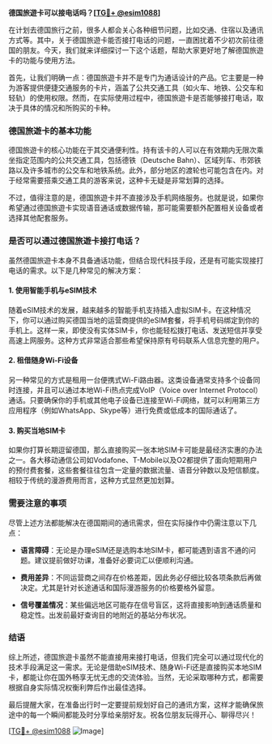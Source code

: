 **德国旅遊卡可以接电话吗？[[TG💪+ @esim1088](https://t.me/s/esim1088)]**

在计划去德国旅行之前，很多人都会关心各种细节问题，比如交通、住宿以及通讯方式等。其中，关于德国旅遊卡能否接打电话的问题，一直困扰着不少初次前往德国的朋友。今天，我们就来详细探讨一下这个话题，帮助大家更好地了解德国旅遊卡的功能与使用方法。

首先，让我们明确一点：德国旅遊卡并不是专门为通话设计的产品。它主要是一种为游客提供便捷交通服务的卡片，涵盖了公共交通工具（如火车、地铁、公交车和轻轨）的使用权限。然而，在实际使用过程中，德国旅遊卡是否能够接打电话，取决于具体的情况和所购买的卡种。

### 德国旅遊卡的基本功能

德国旅遊卡的核心功能在于其交通便利性。持有该卡的人可以在有效期内无限次乘坐指定范围内的公共交通工具，包括德铁（Deutsche Bahn）、区域列车、市郊铁路以及许多城市的公交车和地铁系统。此外，部分地区的渡轮也可能包含在内。对于经常需要搭乘交通工具的游客来说，这种卡无疑是非常划算的选择。

不过，值得注意的是，德国旅遊卡并不直接涉及手机网络服务。也就是说，如果你希望通过德国旅遊卡实现语音通话或数据传输，那可能需要额外配置相关设备或者选择其他配套服务。

### 是否可以通过德国旅遊卡接打电话？

虽然德国旅遊卡本身不具备通话功能，但结合现代科技手段，还是有可能实现接打电话的需求。以下是几种常见的解决方案：

#### 1. **使用智能手机与eSIM技术**
随着eSIM技术的发展，越来越多的智能手机支持插入虚拟SIM卡。在这种情况下，你可以通过购买德国当地的运营商提供的eSIM套餐，将手机号码绑定到你的手机上。这样一来，即使没有实体SIM卡，你也能轻松拨打电话、发送短信并享受高速上网服务。这种方式非常适合那些希望保持原有号码联系人信息完整的用户。

#### 2. **租借随身Wi-Fi设备**
另一种常见的方式是租用一台便携式Wi-Fi路由器。这类设备通常支持多个设备同时连接，并且可以通过本地Wi-Fi热点完成VoIP（Voice over Internet Protocol）通话。只要确保你的手机或其他电子设备已连接至Wi-Fi网络，就可以利用第三方应用程序（例如WhatsApp、Skype等）进行免费或低成本的国际通话了。

#### 3. **购买当地SIM卡**
如果你打算长期逗留德国，那么直接购买一张本地SIM卡可能是最经济实惠的办法之一。各大移动通信公司如Vodafone、T-Mobile以及O2都提供了面向短期用户的预付费套餐，这些套餐往往包含一定量的数据流量、语音分钟数以及短信额度。相较于传统的漫游费用而言，这种方式显然更加划算。

### 需要注意的事项

尽管上述方法都能解决在德国期间的通讯需求，但在实际操作中仍需注意以下几点：

- **语言障碍**：无论是办理eSIM还是选购本地SIM卡，都可能遇到语言不通的问题。建议提前做好功课，准备好必要词汇以便顺利沟通。
  
- **费用差异**：不同运营商之间存在价格差距，因此务必仔细比较各项条款后再做决定。尤其是针对长途通话和国际漫游服务的价格要格外留意。

- **信号覆盖情况**：某些偏远地区可能存在信号盲区，这将直接影响到通话质量和稳定性。出发前最好查询目的地附近的基站分布状况。

### 结语

综上所述，德国旅遊卡虽然不能直接用来接打电话，但我们完全可以通过现代化的技术手段满足这一需求。无论是借助eSIM技术、随身Wi-Fi还是直接购买本地SIM卡，都能让你在国外畅享无忧无虑的交流体验。当然，无论采取哪种方式，都需要根据自身实际情况权衡利弊后作出最佳选择。

最后提醒大家，在准备出行时一定要提前规划好自己的通讯方案，这样才能确保旅途中的每一个瞬间都能及时分享给亲朋好友。祝各位朋友玩得开心、聊得尽兴！

[[TG💪+ @esim1088](https://t.me/s/esim1088) ![Image](https://i.postimg.cc/4NQfJmqS/Snipaste-2025-05-13-00-14-12.png)]